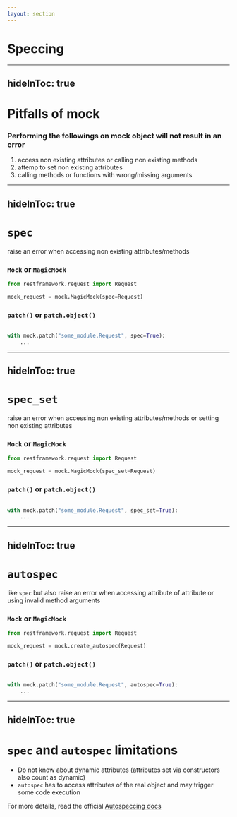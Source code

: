 ```yaml
---
layout: section
---
```


# Speccing

---
hideInToc: true
---

# Pitfalls of mock

### Performing the followings on mock object will not result in an error

1. access non existing attributes or calling non existing methods
2. attemp to set non existing attributes
3. calling methods or functions with wrong/missing arguments


---
hideInToc: true
---

# `spec`
raise an error when accessing non existing attributes/methods

### `Mock` or `MagicMock`
```python
from restframework.request import Request

mock_request = mock.MagicMock(spec=Request)
```

<v-click>

### `patch()` or `patch.object()`
```python

with mock.patch("some_module.Request", spec=True):
    ...
```

</v-click>

---
hideInToc: true
---

# `spec_set`
raise an error when accessing non existing attributes/methods or setting non existing attributes

### `Mock` or `MagicMock`
```python
from restframework.request import Request

mock_request = mock.MagicMock(spec_set=Request)
```

<v-click>

### `patch()` or `patch.object()`
```python

with mock.patch("some_module.Request", spec_set=True):
    ...
```

</v-click>

---
hideInToc: true
---

# `autospec`
like `spec` but also raise an error when accessing attribute of attribute or using invalid method arguments

### `Mock` or `MagicMock`
```python
from restframework.request import Request

mock_request = mock.create_autospec(Request)
```

<v-click>

### `patch()` or `patch.object()`
```python

with mock.patch("some_module.Request", autospec=True):
    ...
```

</v-click>

---
hideInToc: true
---

# `spec` and `autospec` limitations

- Do not know about dynamic attributes (attributes set via constructors also count as dynamic)
- `autospec` has to access attributes of the real object and may trigger some code execution


For more details, read the official [Autospeccing docs](https://docs.python.org/3/library/unittest.mock.html#autospeccing)
